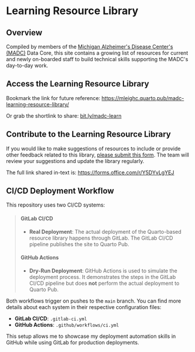 # Learning Resource Library

## Overview

Compiled by members of the [Michigan Alzheimer's Disease Center's (MADC)](https://alzheimers.med.umich.edu/aboutus/) Data Core, this site contains a growing list of resources for current and newly on-boarded staff to build technical skills supporting the MADC's day-to-day work.


## Access the Learning Resource Library

Bookmark the link for future reference: <https://mleighc.quarto.pub/madc-learning-resource-library/>

Or grab the shortlink to share: [bit.ly/madc-learn](https://bit.ly/madc-learn)


## Contribute to the Learning Resource Library

If you would like to make suggestions of resources to include or provide other feedback related to this library, [please submit this form](https://forms.office.com/r/Y5DYvLgYEJ). The team will review your suggestions and update the library regularly.

The full link shared in-text is: <https://forms.office.com/r/Y5DYvLgYEJ>


## CI/CD Deployment Workflow

This repository uses two CI/CD systems:

> #### GitLab CI/CD
> - **Real Deployment**: The actual deployment of the Quarto-based resource library happens through GitLab. The GitLab CI/CD pipeline publishes the site to Quarto Pub. 
> #### GitHub Actions
>- **Dry-Run Deployment**: GitHub Actions is used to simulate the deployment process. It demonstrates the steps in the GitLab CI/CD pipeline but does **not** perform the actual deployment to Quarto Pub.

Both workflows trigger on pushes to the `main` branch. You can find more details about each system in their respective configuration files:
- **GitLab CI/CD**: `.gitlab-ci.yml`
- **GitHub Actions**: `.github/workflows/ci.yml`

This setup allows me to showcase my deployment automation skills in GitHub while using GitLab for production deployments.
